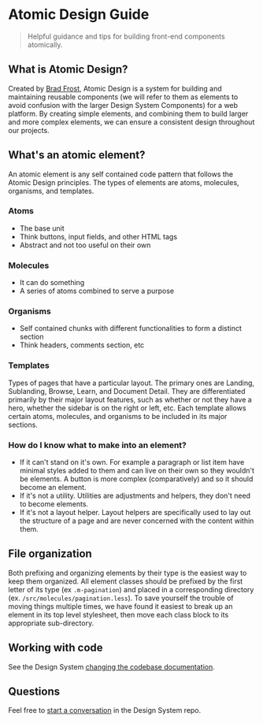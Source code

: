 # Atomic Design Guide

> Helpful guidance and tips for building front-end components atomically.

## What is Atomic Design?

Created by [Brad Frost](http://bradfrost.com/blog/post/atomic-web-design/), Atomic Design is a system for building and maintaining reusable components (we will refer to them as elements to avoid confusion with the larger Design System Components) for a web platform. By creating simple elements, and combining them to build larger and more complex elements, we can ensure a consistent design throughout our projects.

## What's an atomic element?

An atomic element is any self contained code pattern that follows the Atomic Design principles. The types of elements are atoms, molecules, organisms, and templates.

### Atoms

- The base unit
- Think buttons, input fields, and other HTML tags
- Abstract and not too useful on their own

### Molecules

- It can do something
- A series of atoms combined to serve a purpose

### Organisms

- Self contained chunks with different functionalities to form a distinct section
- Think headers, comments section, etc

### Templates

Types of pages that have a particular layout. The primary ones are Landing, Sublanding, Browse, Learn, and Document Detail. They are differentiated primarily by their major layout features, such as whether or not they have a hero, whether the sidebar is on the right or left, etc. Each template allows certain atoms, molecules, and organisms to be included in its major sections.

### How do I know what to make into an element?

- If it can't stand on it's own. For example a paragraph or list item have minimal styles added to them and can live on their own so they wouldn't be elements. A button is more complex (comparatively) and so it should become an element.
- If it's not a utility. Utilities are adjustments and helpers, they don't need to become elements.
- If it's not a layout helper. Layout helpers are specifically used to lay out the structure of a page and are never concerned with the content within them.

## File organization

Both prefixing and organizing elements by their type is the easiest way to keep them organized. All element classes should be prefixed by the first letter of its type (ex `.m-pagination`) and placed in a corresponding directory (ex. `/src/molecules/pagination.less`). To save yourself the trouble of moving things multiple times, we have found it easiest to break up an element in its top level stylesheet, then move each class block to its appropriate sub-directory.

## Working with code

See the Design System [changing the codebase documentation](https://github.com/cfpb/design-system/blob/master/CONTRIBUTING.md#changing-the-codebase).

## Questions

Feel free to [start a conversation](https://github.com/cfpb/design-system/issues/new) in the Design System repo.
